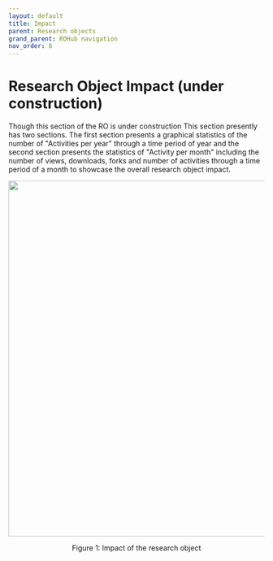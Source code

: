 ```yaml
---
layout: default
title: Impact
parent: Research objects
grand_parent: ROHub navigation
nav_order: 8
---
```


# Research Object Impact (under construction)

Though this section of the RO is under construction This section presently has two sections. The first section presents a graphical statistics of the number of "Activities per year" through a time period of year and the second section presents the statistics of "Activity per month" including the number of views, downloads, forks and number of activities through a time period of a month to showcase the overall research object impact.


<p align="center"> <img src="https://box.psnc.pl/f/2fdbca0502/?raw=1" width="700"> </p>
<div align="center"> Figure 1: Impact of the research object </div>
